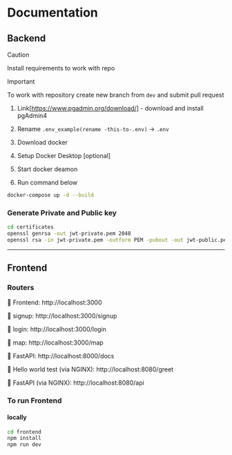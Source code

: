 # Documentation

## Backend

> [!CAUTION]
> Install requirements to work with repo

> [!IMPORTANT]
> To work with repository create new branch from `dev` and submit pull request

1. Link[https://www.pgadmin.org/download/] - download and install pgAdmin4

2. Rename `.env_example(rename -this-to-.env)` -> `.env`

3. Download docker

4. Setup Docker Desktop [optional]

5. Start docker deamon

6. Run command below

```bash
docker-compose up -d --build
```

### Generate Private and Public key

```bash
cd certificates
openssl genrsa -out jwt-private.pem 2048
openssl rsa -in jwt-private.pem -outform PEM -pubout -out jwt-public.pem
```

----

## Frontend

### **Routers**

🔹 Frontend: http://localhost:3000

🔹 signup: http://localhost:3000/signup

🔹 login: http://localhost:3000/login

🔹 map: http://localhost:3000/map

🔹 FastAPI: http://localhost:8000/docs

🔹 Hello world test (via NGINX): http://localhost:8080/greet

🔹 FastAPI (via NGINX): http://localhost:8080/api

### To run Frontend

#### locally

```bash
cd frontend
npm install
npm run dev
```

